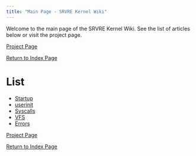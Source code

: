 ```yaml
---
title: "Main Page - SRVRE Kernel Wiki"
---
```


Welcome to the main page of the SRVRE Kernel Wiki.
See the list of articles below or visit the project page.

[Project Page](/md/srvre/kernel.md)

[Return to Index Page](/md/index.md)

List
====

* [Startup](/md/srvre/kernel/wiki/startup.md)
* [userinit](/md/srvre/kernel/wiki/userinit.md)
* [Syscalls](/md/srvre/kernel/wiki/syscalls.md)
* [VFS](/md/srvre/kernel/wiki/vfs.md)
* [Errors](/md/srvre/kernel/wiki/errors.md)

[Project Page](/md/srvre/kernel.md)

[Return to Index Page](/md/index.md)
